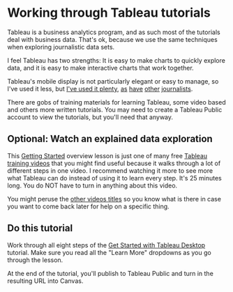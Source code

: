 # Working through Tableau tutorials

Tableau is a business analytics program, and as such most of the tutorials deal with business data. That's ok, because we use the same techniques when exploring journalistic data sets.

I feel Tableau has two strengths: It is easy to make charts to quickly explore data, and it is easy to make interactive charts that work together.

Tableau's mobile display is not particularly elegant or easy to manage, so I've used it less, but [I've used it plenty](https://public.tableau.com/profile/statcomdata#!/), [as](https://public.tableau.com/profile/ajc.sports#!/) [have](https://public.tableau.com/profile/pete.corson.ajc#!/) [other](https://public.tableau.com/profile/lanacion.com#!/) [journalists](https://public.tableau.com/profile/bo.mccready8742#!/).

There are gobs of training materials for learning Tableau, some video based and others more written tutorials. You may need to create a Tableau Public account to view the tutorials, but you'll need that anyway.

## Optional: Watch an explained data exploration

This [Getting Started](https://www.tableau.com/learn/tutorials/on-demand/getting-started?product=tableau_desktop%2Btableau_prep&version=tableau_desktop_2019_2%2Btableau_prep_2019_2_1&topic=getting_started) overview lesson is just one of many free [Tableau training videos](https://www.tableau.com/learn/training) that you might find useful because it walks through a lot of different steps in one video. I recommend watching it more to see more what Tableau can do instead of using it to learn every step. It's 25 minutes long. You do NOT have to turn in anything about this video.

You might peruse the [other videos titles](https://www.tableau.com/learn/training)  so you know what is there in case you want to come back later for help on a specific thing.

## Do this tutorial

Work through all eight steps of the [Get Started with Tableau Desktop](https://onlinehelp.tableau.com/current/guides/get-started-tutorial/en-us/get-started-tutorial-connect.htm) tutorial. Make sure you read all the "Learn More" dropdowns as you go through the lesson.

At the end of the tutorial, you'll publish to Tableau Public and turn in the resulting URL into Canvas.
